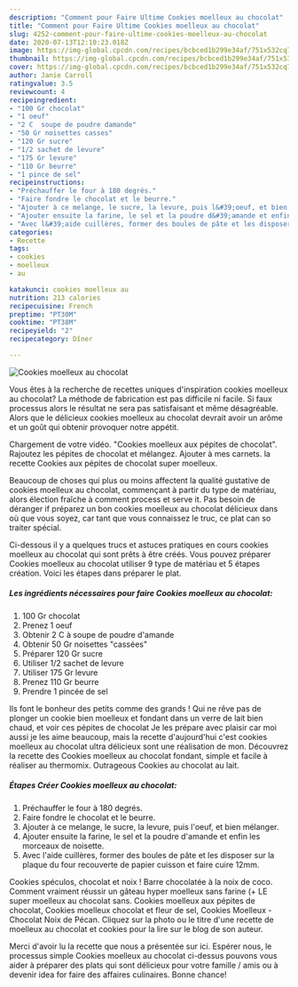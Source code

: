 ```yaml
---
description: "Comment pour Faire Ultime Cookies moelleux au chocolat"
title: "Comment pour Faire Ultime Cookies moelleux au chocolat"
slug: 4252-comment-pour-faire-ultime-cookies-moelleux-au-chocolat
date: 2020-07-13T12:10:23.018Z
image: https://img-global.cpcdn.com/recipes/bcbced1b299e34af/751x532cq70/cookies-moelleux-au-chocolat-photo-principale-de-la-recette.jpg
thumbnail: https://img-global.cpcdn.com/recipes/bcbced1b299e34af/751x532cq70/cookies-moelleux-au-chocolat-photo-principale-de-la-recette.jpg
cover: https://img-global.cpcdn.com/recipes/bcbced1b299e34af/751x532cq70/cookies-moelleux-au-chocolat-photo-principale-de-la-recette.jpg
author: Janie Carroll
ratingvalue: 3.5
reviewcount: 4
recipeingredient:
- "100 Gr chocolat"
- "1 oeuf"
- "2 C  soupe de poudre damande"
- "50 Gr noisettes casses"
- "120 Gr sucre"
- "1/2 sachet de levure"
- "175 Gr levure"
- "110 Gr beurre"
- "1 pince de sel"
recipeinstructions:
- "Préchauffer le four à 180 degrés."
- "Faire fondre le chocolat et le beurre."
- "Ajouter à ce melange, le sucre, la levure, puis l&#39;oeuf, et bien mélanger."
- "Ajouter ensuite la farine, le sel et la poudre d&#39;amande et enfin les morceaux de noisette."
- "Avec l&#39;aide cuillères, former des boules de pâte et les disposer sur la plaque du four recouverte de papier cuisson et faire cuire 12mm."
categories:
- Recette
tags:
- cookies
- moelleux
- au

katakunci: cookies moelleux au 
nutrition: 213 calories
recipecuisine: French
preptime: "PT30M"
cooktime: "PT38M"
recipeyield: "2"
recipecategory: Dîner

---
```



![Cookies moelleux au chocolat](https://img-global.cpcdn.com/recipes/bcbced1b299e34af/751x532cq70/cookies-moelleux-au-chocolat-photo-principale-de-la-recette.jpg)

Vous êtes à la recherche de recettes uniques d'inspiration cookies moelleux au chocolat? La méthode de fabrication est pas difficile ni facile. Si faux processus alors le résultat ne sera pas satisfaisant et même désagréable. Alors que le délicieux cookies moelleux au chocolat devrait avoir un arôme et un goût qui obtenir provoquer notre appétit.

Chargement de votre vidéo. &#34;Cookies moelleux aux pépites de chocolat&#34;. Rajoutez les pépites de chocolat et mélangez. Ajouter à mes carnets. la recette Cookies aux pépites de chocolat super moelleux.

Beaucoup de choses qui plus ou moins affectent la qualité gustative de cookies moelleux au chocolat, commençant à partir du type de matériau, alors élection fraîche à comment process et serve it. Pas besoin de déranger if préparez un bon cookies moelleux au chocolat délicieux dans où que vous soyez, car tant que vous connaissez le truc, ce plat can so traiter spécial.


Ci-dessous il y a quelques trucs et astuces pratiques en cours cookies moelleux au chocolat qui sont prêts à être créés. Vous pouvez préparer Cookies moelleux au chocolat utiliser 9 type de matériau et 5 étapes création. Voici les étapes dans préparer le plat.

<!--inarticleads1-->

##### Les ingrédients nécessaires pour faire Cookies moelleux au chocolat:

1.  100 Gr chocolat
1. Prenez 1 oeuf
1. Obtenir 2 C à soupe de poudre d&#39;amande
1. Obtenir 50 Gr noisettes &#34;cassées&#34;
1. Préparer 120 Gr sucre
1. Utiliser 1/2 sachet de levure
1. Utiliser 175 Gr levure
1. Prenez 110 Gr beurre
1. Prendre 1 pincée de sel


Ils font le bonheur des petits comme des grands ! Qui ne rêve pas de plonger un cookie bien moelleux et fondant dans un verre de lait bien chaud, et voir ces pépites de chocolat Je les prépare avec plaisir car moi aussi je les aime beaucoup, mais la recette d&#39;aujourd&#39;hui c&#39;est cookies moelleux au chocolat ultra délicieux sont une réalisation de mon. Découvrez la recette des Cookies moelleux au chocolat fondant, simple et facile à réaliser au thermomix. Outrageous Cookies au chocolat au lait. 

<!--inarticleads2-->

##### Étapes Créer Cookies moelleux au chocolat:

1. Préchauffer le four à 180 degrés.
1. Faire fondre le chocolat et le beurre.
1. Ajouter à ce melange, le sucre, la levure, puis l&#39;oeuf, et bien mélanger.
1. Ajouter ensuite la farine, le sel et la poudre d&#39;amande et enfin les morceaux de noisette.
1. Avec l&#39;aide cuillères, former des boules de pâte et les disposer sur la plaque du four recouverte de papier cuisson et faire cuire 12mm.


Cookies spéculos, chocolat et noix ! Barre chocolatée à la noix de coco. Comment vraiment réussir un gâteau hyper moelleux sans farine (+ LE super moelleux au chocolat sans. Cookies moelleux aux pépites de chocolat, Cookies moelleux chocolat et fleur de sel, Cookies Moelleux - Chocolat Noix de Pécan. Cliquez sur la photo ou le titre d&#39;une recette de moelleux au chocolat et cookies pour la lire sur le blog de son auteur. 


Merci d'avoir lu la recette que nous a présentée sur ici. Espérer nous, le processus simple Cookies moelleux au chocolat ci-dessus pouvons vous aider à préparer des plats qui sont délicieux pour votre famille / amis ou à devenir idea for faire des affaires culinaires. Bonne chance!
